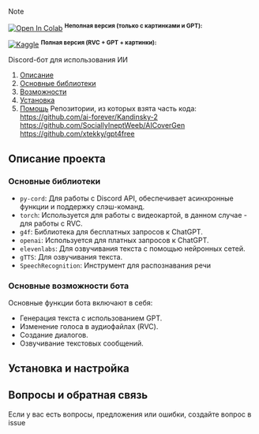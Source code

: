 > [!Note]
[![Open In Colab](https://colab.research.google.com/assets/colab-badge.svg)](https://colab.research.google.com/) <sup><strong>Неполная версия (только с картинками и GPT):</strong></sup>

[![Kaggle](https://img.shields.io/badge/-Kaggle-20BEFF?logo=kaggle&logoColor=white)](https://www.kaggle.com/) <sup><strong>Полная версия (RVC + GPT + картинки):</strong></sup> 

Discord-бот для использования ИИ
1. [Описание](#section-1)
2. [Основные библиотеки](#section-2)
3. [Возможности](#section-3)
4. [Установка](#section-4)
5. [Помощь](#section-5)
Репозитории, из которых взята часть кода:
https://github.com/ai-forever/Kandinsky-2                                
https://github.com/SociallyIneptWeeb/AICoverGen                                
https://github.com/xtekky/gpt4free

## Описание проекта <a name="section-1"></a>

### Основные библиотеки <a name="section-2"></a>

- `py-cord`: Для работы с Discord API, обеспечивает асинхронные функции и поддержку слэш-команд.
- `torch`: Используется для работы с видеокартой, в данном случае - для работы с RVC.
- `g4f`: Библиотека для бесплатных запросов к ChatGPT.
- `openai`: Используется для платных запросов к ChatGPT.
- `elevenlabs`: Для озвучивания текста с помощью нейронных сетей.
- `gTTS`: Для озвучивания текста.
- `SpeechRecognition`: Инструмент для распознавания речи

### Основные возможности бота <a name="section-3"></a>

Основные функции бота включают в себя:

- Генерация текста с использованием GPT.
- Изменение голоса в аудиофайлах (RVC).
- Создание диалогов.
- Озвучивание текстовых сообщений.

## Установка и настройка <a name="section-4"></a>


## Вопросы и обратная связь <a name="section-5"></a>

Если у вас есть вопросы, предложения или ошибки, создайте вопрос в issue

